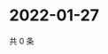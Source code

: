 # 2022-01-27

共 0 条

<!-- BEGIN WEIBO -->
<!-- 最后更新时间 Thu Jan 27 2022 20:22:25 GMT+0800 (China Standard Time) -->

<!-- END WEIBO -->
